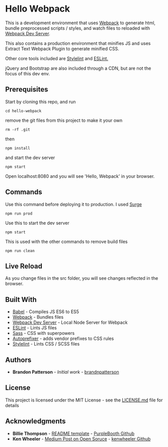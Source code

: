 # Hello Webpack

This is a development environment that uses [Webpack](https://webpack.js.org/) to generate html, bundle preprocessed scripts / styles, and watch files to reloaded with [Webpack Dev Server](https://github.com/webpack/webpack-dev-server).

This also contains a production environment that minifies JS and uses Extract Text Webpack Plugin to generate minified CSS.

Other core tools included are [Stylelint](https://stylelint.io/) and [ESLint.](https://eslint.org/)

jQuery and Bootstrap are also included through a CDN, but are not the focus of this dev env.

## Prerequisites

Start by cloning this repo, and run

```
cd hello-webpack
```

remove the git files from this project to make it your own
```
rm -rf .git
```

then
```
npm install
```
and start the dev server
```
npm start
```

Open localhost:8080 and you will see 'Hello, Webpack' in your browser.

## Commands

Use this command before deploying it to production. I used [Surge](https://surge.sh/)
```
npm run prod
```
Use this to start the dev server
```
npm start
```

This is used with the other commands to remove build files
```
npm run clean
```

## Live Reload

As you change files in the src folder, you will see changes reflected in the browser.

## Built With

* [Babel](https://babeljs.io/) - Compiles JS ES6 to ES5
* [Webpack](https://webpack.js.org/) - Bundles files
* [Webpack Dev Server](https://github.com/webpack/webpack-dev-server) - Local Node Server for Webpack
* [ESLint](https://eslint.org/) - Lints JS files
* [Sass](https://sass-lang.com/) - CSS with superpowers
* [Autoprefixer](https://github.com/postcss/autoprefixer) - adds vendor prefixes to CSS rules
* [Stylelint](https://stylelint.io/) - Lints CSS / SCSS files

## Authors

* **Brandon Patterson** - *Initial work* - [brandnpatterson](https://github.com/brandnpatterson)

## License

This project is licensed under the MIT License - see the [LICENSE.md](LICENSE.md) file for details

## Acknowledgments

* **Billie Thompson** - [README template](https://gist.github.com/PurpleBooth/109311bb0361f32d87a2) - [PurpleBooth Github](https://github.com/PurpleBooth)
* **Ken Wheeler** - [Medium Post on Open Soruce](https://medium.com/@ken_wheeler/a-bitter-guide-to-open-source-a8e3b6a3c1c4) - [kenwheeler Github](https://github.com/kenwheeler)
